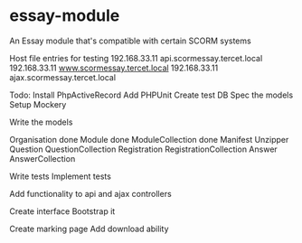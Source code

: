 essay-module
============

An Essay module that's compatible with certain SCORM systems

Host file entries for testing
192.168.33.11		api.scormessay.tercet.local
192.168.33.11		www.scormessay.tercet.local
192.168.33.11		ajax.scormessay.tercet.local

Todo:
Install PhpActiveRecord
Add PHPUnit
Create test DB
Spec the models
Setup Mockery

Write the models

Organisation done
Module done
ModuleCollection done
Manifest
Unzipper
Question
QuestionCollection
Registration
RegistrationCollection
Answer
AnswerCollection

Write tests
Implement tests

Add functionality to api and ajax controllers

Create interface
Bootstrap it

Create marking page
Add download ability

